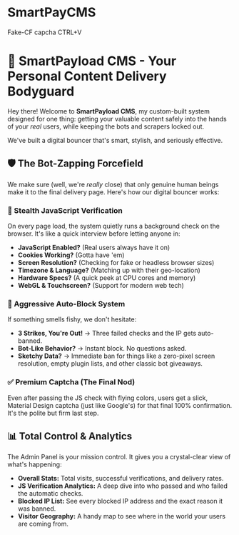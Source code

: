 # SmartPayCMS
Fake-CF capcha CTRL+V 

# 🚀 SmartPayload CMS - Your Personal Content Delivery Bodyguard

Hey there! Welcome to **SmartPayload CMS**, my custom-built system designed for one thing: getting your valuable content safely into the hands of your *real* users, while keeping the bots and scrapers locked out.

We've built a digital bouncer that's smart, stylish, and seriously effective.

## 🛡️ The Bot-Zapping Forcefield

We make sure (well, we're *really* close) that only genuine human beings make it to the final delivery page. Here's how our digital bouncer works:

### 🧠 Stealth JavaScript Verification
On every page load, the system quietly runs a background check on the browser. It's like a quick interview before letting anyone in:

- **JavaScript Enabled?** (Real users always have it on)
- **Cookies Working?** (Gotta have 'em)
- **Screen Resolution?** (Checking for fake or headless browser sizes)
- **Timezone & Language?** (Matching up with their geo-location)
- **Hardware Specs?** (A quick peek at CPU cores and memory)
- **WebGL & Touchscreen?** (Support for modern web tech)

### 🚫 Aggressive Auto-Block System
If something smells fishy, we don't hesitate:

- **3 Strikes, You're Out!** → Three failed checks and the IP gets auto-banned.
- **Bot-Like Behavior?** → Instant block. No questions asked.
- **Sketchy Data?** → Immediate ban for things like a zero-pixel screen resolution, empty plugin lists, and other classic bot giveaways.

### ✅ Premium Captcha (The Final Nod)
Even after passing the JS check with flying colors, users get a slick, Material Design captcha (just like Google's) for that final 100% confirmation. It's the polite but firm last step.

## 📊 Total Control & Analytics

The Admin Panel is your mission control. It gives you a crystal-clear view of what's happening:

- **Overall Stats:** Total visits, successful verifications, and delivery rates.
- **JS Verification Analytics:** A deep dive into who passed and who failed the automatic checks.
- **Blocked IP List:** See every blocked IP address and the exact reason it was banned.
- **Visitor Geography:** A handy map to see where in the world your users are coming from.
